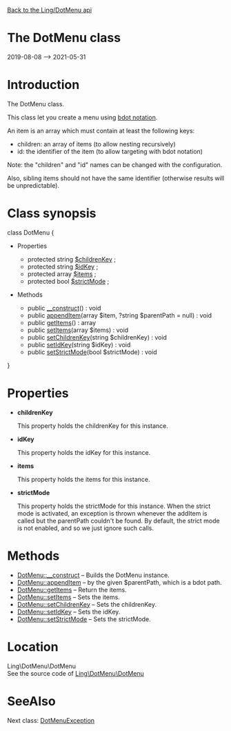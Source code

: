 [Back to the Ling/DotMenu api](https://github.com/lingtalfi/DotMenu/blob/master/doc/api/Ling/DotMenu.md)



The DotMenu class
================
2019-08-08 --> 2021-05-31






Introduction
============

The DotMenu class.

This class let you create a menu using [bdot notation](https://github.com/lingtalfi/Bat/blob/master/doc/bdot-notation.md).

An item is an array which must contain at least the following keys:

- children: an array of items (to allow nesting recursively)
- id: the identifier of the item (to allow targeting with bdot notation)

Note: the "children" and "id" names can be changed with the configuration.

Also, sibling items should not have the same identifier (otherwise results will be unpredictable).



Class synopsis
==============


class <span class="pl-k">DotMenu</span>  {

- Properties
    - protected string [$childrenKey](#property-childrenKey) ;
    - protected string [$idKey](#property-idKey) ;
    - protected array [$items](#property-items) ;
    - protected bool [$strictMode](#property-strictMode) ;

- Methods
    - public [__construct](https://github.com/lingtalfi/DotMenu/blob/master/doc/api/Ling/DotMenu/DotMenu/__construct.md)() : void
    - public [appendItem](https://github.com/lingtalfi/DotMenu/blob/master/doc/api/Ling/DotMenu/DotMenu/appendItem.md)(array $item, ?string $parentPath = null) : void
    - public [getItems](https://github.com/lingtalfi/DotMenu/blob/master/doc/api/Ling/DotMenu/DotMenu/getItems.md)() : array
    - public [setItems](https://github.com/lingtalfi/DotMenu/blob/master/doc/api/Ling/DotMenu/DotMenu/setItems.md)(array $items) : void
    - public [setChildrenKey](https://github.com/lingtalfi/DotMenu/blob/master/doc/api/Ling/DotMenu/DotMenu/setChildrenKey.md)(string $childrenKey) : void
    - public [setIdKey](https://github.com/lingtalfi/DotMenu/blob/master/doc/api/Ling/DotMenu/DotMenu/setIdKey.md)(string $idKey) : void
    - public [setStrictMode](https://github.com/lingtalfi/DotMenu/blob/master/doc/api/Ling/DotMenu/DotMenu/setStrictMode.md)(bool $strictMode) : void

}




Properties
=============

- <span id="property-childrenKey"><b>childrenKey</b></span>

    This property holds the childrenKey for this instance.
    
    

- <span id="property-idKey"><b>idKey</b></span>

    This property holds the idKey for this instance.
    
    

- <span id="property-items"><b>items</b></span>

    This property holds the items for this instance.
    
    

- <span id="property-strictMode"><b>strictMode</b></span>

    This property holds the strictMode for this instance.
    When the strict mode is activated, an exception is thrown whenever the addItem is called
    but the parentPath couldn't be found.
    By default, the strict mode is not enabled, and so we just ignore such calls.
    
    



Methods
==============

- [DotMenu::__construct](https://github.com/lingtalfi/DotMenu/blob/master/doc/api/Ling/DotMenu/DotMenu/__construct.md) &ndash; Builds the DotMenu instance.
- [DotMenu::appendItem](https://github.com/lingtalfi/DotMenu/blob/master/doc/api/Ling/DotMenu/DotMenu/appendItem.md) &ndash; by the given $parentPath, which is a bdot path.
- [DotMenu::getItems](https://github.com/lingtalfi/DotMenu/blob/master/doc/api/Ling/DotMenu/DotMenu/getItems.md) &ndash; Return the items.
- [DotMenu::setItems](https://github.com/lingtalfi/DotMenu/blob/master/doc/api/Ling/DotMenu/DotMenu/setItems.md) &ndash; Sets the items.
- [DotMenu::setChildrenKey](https://github.com/lingtalfi/DotMenu/blob/master/doc/api/Ling/DotMenu/DotMenu/setChildrenKey.md) &ndash; Sets the childrenKey.
- [DotMenu::setIdKey](https://github.com/lingtalfi/DotMenu/blob/master/doc/api/Ling/DotMenu/DotMenu/setIdKey.md) &ndash; Sets the idKey.
- [DotMenu::setStrictMode](https://github.com/lingtalfi/DotMenu/blob/master/doc/api/Ling/DotMenu/DotMenu/setStrictMode.md) &ndash; Sets the strictMode.





Location
=============
Ling\DotMenu\DotMenu<br>
See the source code of [Ling\DotMenu\DotMenu](https://github.com/lingtalfi/DotMenu/blob/master/DotMenu.php)



SeeAlso
==============
Next class: [DotMenuException](https://github.com/lingtalfi/DotMenu/blob/master/doc/api/Ling/DotMenu/Exception/DotMenuException.md)<br>
